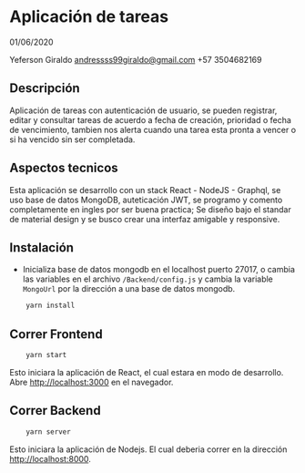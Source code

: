 # Aplicación de tareas

01/06/2020

Yeferson Giraldo
andressss99giraldo@gmail.com
+57 3504682169

## Descripción

Aplicación de tareas con autenticación de usuario, se pueden registrar, editar y consultar tareas de acuerdo a fecha de creación, prioridad o fecha de vencimiento, tambien nos alerta cuando una tarea esta pronta a vencer o si ha vencido sin ser completada.

## Aspectos tecnicos

Esta aplicación se desarrollo con un stack React - NodeJS - Graphql, se uso base de datos MongoDB, auteticación JWT, se programo y comento completamente en ingles por ser buena practica; Se diseño bajo el standar de material design y se busco crear una interfaz amigable y responsive.

## Instalación

-   Inicializa base de datos mongodb en el localhost puerto 27017, o cambia las variables en el archivo `/Backend/config.js` y cambia la variable `MongoUrl` por la dirección a una base de datos mongodb.

```bash
    yarn install
```

## Correr Frontend

```bash
    yarn start
```

Esto iniciara la aplicación de React, el cual estara en modo de desarrollo.
Abre [http://localhost:3000](http://localhost:3000) en el navegador.

## Correr Backend

```bash
    yarn server
```

Esto iniciara la aplicación de Nodejs.
El cual deberia correr en la dirección [http://localhost:8000](http://localhost:8000).
